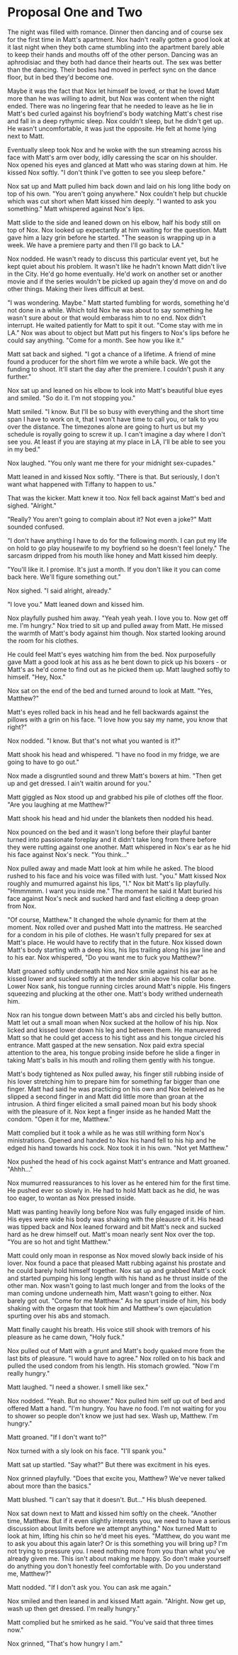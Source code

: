 # Proposal One and Two

The night was filled with romance.  Dinner then dancing and of course sex for the first time in Matt's apartment.  Nox hadn't really gotten a good look at it last night when they both came stumbling into the apartment barely able to keep their hands and mouths off of the other person.  Dancing was an aphrodisiac and they both had dance their hearts out.  The sex was better than the dancing.   Their bodies had moved in perfect sync on the dance floor, but in bed they'd become one.  

Maybe it was the fact that Nox let himself be loved, or that he loved Matt more than he was willing to admit, but Nox was content when the night ended.  There was no lingering fear that he needed to leave as he lie in Matt's bed curled against his boyfriend's body watching Matt's chest rise and fall in a deep rythymic sleep.  Nox couldn't sleep, but he didn't get up.  He wasn't uncomfortable, it was just the opposite.  He felt at home lying next to Matt.

Eventually sleep took Nox and he woke with the sun streaming across his face with Matt's arm over body, idlly caressing the scar on his shoulder.  Nox opened his eyes and glanced at Matt who was staring down at him.  He kissed Nox softly.  "I don't think I've gotten to see you sleep before."

Nox sat up and Matt pulled him back down and laid on his long lithe body on top of his own.  "You aren't going anywhere."  Nox couldn't help but chuckle which was cut short when Matt kissed him deeply.  "I wanted to ask you something."  Matt whispered against Nox's lips.

Matt slide to the side and leaned down on his elbow, half his body still on top of Nox.  Nox looked up expectantly at him waiting for the question.  Matt gave him a lazy grin before he started.  "The season is wrapping up in a week.  We have a premiere party and then I'll go back to LA."

Nox nodded.  He wasn't ready to discuss this particular event yet, but he kept quiet about his problem.  It wasn't like he hadn't known Matt didn't live in the City.  He'd go home eventually.  He'd work on another set or another movie and if the series wouldn't be picked up again they'd move on and do other things.  Making their lives difficult at best.  

"I was wondering.  Maybe."  Matt started fumbling for words, something he'd not done in a while.  Which told Nox he was about to say something he wasn't sure about or that would embarass him to no end.  Nox didn't interrupt.  He waited patiently for Matt to spit it out.  "Come stay with me in LA."  Nox was about to object but Matt put his fingers to Nox's lips before he could say anything.  "Come for a month.  See how you like it."

Matt sat back and sighed.  "I got a chance of a lifetime.  A friend of mine found a producer for the short film we wrote a while back.  We got the funding to shoot.  It'll start the day after the premiere.  I couldn't push it any further."

Nox sat up and leaned on his elbow to look into Matt's beautiful blue eyes and smiled.  "So do it.  I'm not stopping you."

Matt smiled.  "I know.  But I'll be so busy with everything and the short time span I have to work on it, that I won't have time to call you, or talk to you over the distance.  The timezones alone are going to hurt us but my schedule is royally going to screw it up.  I can't imagine a day where I don't see you.  At least if you are staying at my place in LA, I'll be able to see you in my bed."

Nox laughed.  "You only want me there for your midnight sex-cupades."

Matt leaned in and kissed Nox softly.  "There is that.  But seriously, I don't want what happened with Tiffany to happen to us."

That was the kicker.  Matt knew it too.  Nox fell back against Matt's bed and sighed.  "Alright."

"Really?  You aren't going to complain about it?  Not even a joke?"  Matt sounded confused.

"I don't have anything I have to do for the following month.  I can put my life on hold to go play housewife to my boyfriend so he doesn't feel lonely."  The sarcasm dripped from his mouth like honey and Matt kissed him deeply.

"You'll like it.  I promise.  It's just a month.  If you don't like it you can come back here.  We'll figure something out."

Nox sighed.  "I said alright, already."

"I love you."  Matt leaned down and kissed him. 

Nox playfully pushed him away.  "Yeah yeah yeah.  I love you to.  Now get off me. I'm hungry."  Nox tried to sit up and pulled away from Matt.  He missed the warmth of Matt's body against him though.  Nox started looking around the room for his clothes.   

He could feel Matt's eyes watching him from the bed.  Nox purposefully gave Matt a good look at his ass as he bent down to pick up his boxers - or Matt's as he'd come to find out as he picked them up.  Matt laughed softly to himself.  "Hey, Nox."

Nox sat on the end of the bed and turned around to look at Matt.  "Yes, Matthew?"

Matt's eyes rolled back in his head and he fell backwards against the pillows with a grin on his face.  "I love how you say my name, you know that right?"

Nox nodded.  "I know.  But that's not what you wanted is it?"

Matt shook his head and whispered.  "I have no food in my fridge, we are going to have to go out."

Nox made a disgruntled sound and threw Matt's boxers at him.  "Then get up and get dressed.  I ain't waitin around for you."

Matt giggled as Nox stood up and grabbed his pile of clothes off the floor.  "Are you laughing at me Matthew?"

Matt shook his head and hid under the blankets then nodded his head.

Nox pounced on the bed and it wasn't long before their playful banter turned into passionate foreplay and it didn't take long from there before they were rutting against one another.  Matt whispered in Nox's ear as he hid his face against Nox's neck.  "You think..."

Nox pulled away and made Matt look at him while he asked.  The blood rushed to his face and his voice was filled with lust.  "you."  Matt kissed Nox roughly and mumurred against his lips, "I."  Nox bit Matt's lip playfully.   "Hmmmmm.  I want you inside me."  The moment he said it Matt buried his face against Nox's neck and sucked hard and fast eliciting a deep groan from Nox. 

"Of course, Matthew."  It changed the whole dynamic for them at the moment.  Nox rolled over and pushed Matt into the mattress.  He searched for a condom in his pile of clothes.  He wasn't fully prepared for sex at Matt's place.  He would have to rectify that in the future.  Nox kissed down Matt's body starting with a deep kiss, his lips trailing along his jaw line and to his ear.  Nox whispered, "Do you want me to fuck you Matthew?"

Matt groaned softly underneath him and Nox smile against his ear as he kissed lower and sucked softly at the tender skin above his collar bone.  Lower Nox sank, his tongue running circles around Matt's nipple.  His fingers squeezing and plucking at the other one.  Matt's body writhed underneath him.

Nox ran his tongue down between Matt's abs and circled his belly button.  Matt let out a small moan when Nox sucked at the hollow of his hip.  Nox licked and kissed lower down his leg and between them.  He manuevered Matt so that he could get access to his tight ass and his tongue circled his entrance.  Matt gasped at the new sensation.  Nox paid extra special attention to the area, his tongue probing inside before he slide a finger in taking Matt's balls in his mouth and rolling them gently with his tongue.

Matt's body tightened as Nox pulled away, his finger still rubbing inside of his lover stretching him to prepare him for something far bigger than one finger.  Matt had said he was practicing on his own and Nox beleived as he slipped a second finger in and Matt did little more than groan at the intrusion.  A third finger elicited a small pained moan but his body shook with the pleasure of it.  Nox kept a finger inside as he handed Matt the condom.  "Open it for me, Matthew."

Matt complied but it took a while as he was still writhing form Nox's ministrations.  Opened and handed to Nox his hand fell to his hip and he edged his hand towards his cock.  Nox took it in his own. "Not yet Matthew."

Nox pushed the head of his cock against Matt's entrance and Matt groaned.  "Ahhh..."

Nox mumurred reassurances to his lover as he entered him for the first time.  He pushed ever so slowly in. He had to hold Matt back as he did, he was too eager, to wontan as Nox pressed inside.

Matt was panting heavily long before Nox was fully engaged inside of him.  His eyes were wide his body was shaking with the pleausre of it.  His head was tipped back and Nox leaned forward and bit Matt's neck and sucked hard as he drew himself out.  Matt's moan nearly sent Nox over the top.  "You are so hot and tight Matthew."

Matt could only moan in response as Nox moved slowly back inside of his lover.  Nox found a pace that pleased Matt rubbing against his prostate and he could barely hold himself together.  Nox sat up and grabbed Matt's cock and started pumping his long length with his hand as he thrust inside of the other man.  Nox wasn't going to last much longer and from the looks of the man coming undone underneath him, Matt wasn't going to either.  Nox barely got out.  "Come for me Matthew."  As he spurt inside of him, his body shaking with the orgasm that took him and Matthew's own ejaculation spurting over his abs and stomach.  

Matt finally caught his breath.  His voice still shook with tremors of his pleasure as he came down, "Holy fuck."

Nox pulled out of Matt with a grunt and Matt's body quaked more from the last bits of pleasure.  "I would have to agree."  Nox rolled on to his back and pulled the used condom from his length.  His stomach growled.  "Now I'm really hungry."

Matt laughed.  "I need a shower.  I smell like sex."

Nox nodded.  "Yeah.  But no shower."  Nox pulled him self up out of bed and offered Matt a hand.  "I'm hungry. You have no food.  I'm not waiting for you to shower so people don't know we just had sex.  Wash up, Matthew.  I'm hungry."

Matt groaned.  "If I don't want to?"

Nox turned with a sly look on his face.  "I'll spank you."

Matt sat up startled.  "Say what?"  But there was excitment in his eyes.

Nox grinned playfully.  "Does that excite you, Matthew?  We've never talked about more than the basics."

Matt blushed.  "I can't say that it doesn't.  But..."  His blush deepened.

Nox sat down next to Matt and kissed him softly on the cheek.  "Another time, Matthew.  But if it even slightly interests you, we need to have a serious discussion about limits before we attempt anything."  Nox turned Matt to look at him, lifting his chin so he'd meet his eyes.  "Matthew, do you want me to ask you about this again later?  Or is this something you will bring up?  I'm not trying to pressure you.  I need nothing more from you than what you've already given me.  This isn't about making me happy.  So don't make yourself do anything you don't honestly feel comfortable with.  Do you understand me, Matthew?"

Matt nodded. "If I don't ask you.  You can ask me again."

Nox smiled and then leaned in and kissed Matt again.  "Alright.  Now get up, wash up then get dressed.  I'm really hungry."

Matt complied but he smirked as he said.  "You've said that three times now."

Nox grinned, "That's how hungry I am."
